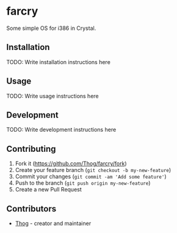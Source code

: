 # farcry

Some simple OS for i386 in Crystal.

## Installation

TODO: Write installation instructions here

## Usage

TODO: Write usage instructions here

## Development

TODO: Write development instructions here

## Contributing

1. Fork it (<https://github.com/Thog/farcry/fork>)
2. Create your feature branch (`git checkout -b my-new-feature`)
3. Commit your changes (`git commit -am 'Add some feature'`)
4. Push to the branch (`git push origin my-new-feature`)
5. Create a new Pull Request

## Contributors

- [Thog](https://github.com/Thog) - creator and maintainer
